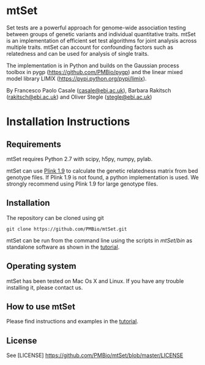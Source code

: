 mtSet
======

Set tests are a powerful approach for genome-wide association testing between groups of genetic variants and individual quantitative traits.
mtSet is an implementation of efficient set test algorithms for joint analysis across multiple traits. mtSet can account for confounding factors such as relatedness and can be used for analysis of single traits.

The implementation is in Python and builds on the Gaussian process toolbox in pygp (https://github.com/PMBio/pygp) and the linear mixed model library LIMIX (https://pypi.python.org/pypi/limix).

By Francesco Paolo Casale (casale@ebi.ac.uk), Barbara Rakitsch (rakitsch@ebi.ac.uk) and Oliver Stegle (stegle@ebi.ac.uk)

# Installation Instructions


## Requirements

mtSet requires Python 2.7 with scipy, h5py, numpy, pylab.

mtSet can use [Plink 1.9](https://www.cog-genomics.org/plink2) to calculate the genetic relatedness matrix from bed genotype files. If Plink 1.9 is not found, a python implementation is used. We strongly recommend using Plink 1.9 for large genotype files.

## Installation

The repository can be cloned using git

    git clone https://github.com/PMBio/mtSet.git
    
mtSet can be run from the command line using the scripts in _mtSet_/_bin_ as standalone software as shown in the [tutorial](https://github.com/PMBio/mtSet/wiki/Tutorial).

## Operating system

mtSet has been tested on Mac Os X and Linux. If you have any trouble installing it, please contact us.

## How to use mtSet

Please find instructions and examples in the [tutorial](https://github.com/PMBio/mtSet/wiki/Tutorial).

## License
See [LICENSE] https://github.com/PMBio/mtSet/blob/master/LICENSE
